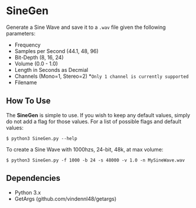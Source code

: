 # SineGen
Generate a Sine Wave and save it to a `.wav` file given the following
parameters:
 * Frequency
 * Samples per Second (44.1, 48, 96)
 * Bit-Depth (8, 16, 24)
 * Volume (0.0 - 1.0)
 * Length in Seconds as Decmial
 * Channels (Mono=1, Stereo=2) *`Only 1 channel is currently supported`
 * Filename

## How To Use

The __SineGen__ is simple to use.  If you wish to keep any default values, 
simply do not add a flag for those values.  For a list of possible flags and
default values:

```
$ python3 SineGen.py --help
```

To create a Sine Wave with 1000hzs, 24-bit, 48k, at max volume:

```
$ python3 SineGen.py -f 1000 -b 24 -s 48000 -v 1.0 -n MySineWave.wav 
```

## Dependencies
 * Python 3.x
 * GetArgs (github.com/vindennl48/getargs)

 
